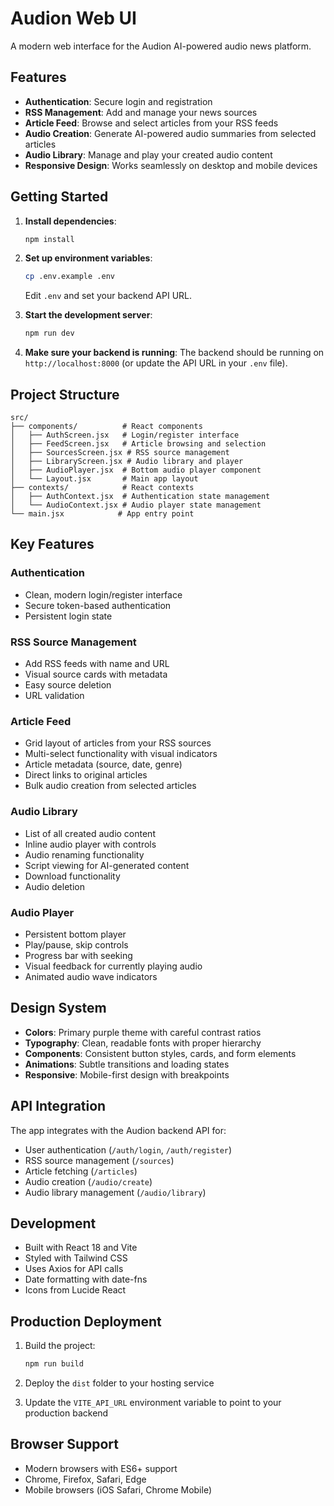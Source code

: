 # Audion Web UI

A modern web interface for the Audion AI-powered audio news platform.

## Features

- **Authentication**: Secure login and registration
- **RSS Management**: Add and manage your news sources
- **Article Feed**: Browse and select articles from your RSS feeds
- **Audio Creation**: Generate AI-powered audio summaries from selected articles
- **Audio Library**: Manage and play your created audio content
- **Responsive Design**: Works seamlessly on desktop and mobile devices

## Getting Started

1. **Install dependencies**:
   ```bash
   npm install
   ```

2. **Set up environment variables**:
   ```bash
   cp .env.example .env
   ```
   Edit `.env` and set your backend API URL.

3. **Start the development server**:
   ```bash
   npm run dev
   ```

4. **Make sure your backend is running**:
   The backend should be running on `http://localhost:8000` (or update the API URL in your `.env` file).

## Project Structure

```
src/
├── components/          # React components
│   ├── AuthScreen.jsx   # Login/register interface
│   ├── FeedScreen.jsx   # Article browsing and selection
│   ├── SourcesScreen.jsx # RSS source management
│   ├── LibraryScreen.jsx # Audio library and player
│   ├── AudioPlayer.jsx  # Bottom audio player component
│   └── Layout.jsx       # Main app layout
├── contexts/            # React contexts
│   ├── AuthContext.jsx  # Authentication state management
│   └── AudioContext.jsx # Audio player state management
└── main.jsx            # App entry point
```

## Key Features

### Authentication
- Clean, modern login/register interface
- Secure token-based authentication
- Persistent login state

### RSS Source Management
- Add RSS feeds with name and URL
- Visual source cards with metadata
- Easy source deletion
- URL validation

### Article Feed
- Grid layout of articles from your RSS sources
- Multi-select functionality with visual indicators
- Article metadata (source, date, genre)
- Direct links to original articles
- Bulk audio creation from selected articles

### Audio Library
- List of all created audio content
- Inline audio player with controls
- Audio renaming functionality
- Script viewing for AI-generated content
- Download functionality
- Audio deletion

### Audio Player
- Persistent bottom player
- Play/pause, skip controls
- Progress bar with seeking
- Visual feedback for currently playing audio
- Animated audio wave indicators

## Design System

- **Colors**: Primary purple theme with careful contrast ratios
- **Typography**: Clean, readable fonts with proper hierarchy
- **Components**: Consistent button styles, cards, and form elements
- **Animations**: Subtle transitions and loading states
- **Responsive**: Mobile-first design with breakpoints

## API Integration

The app integrates with the Audion backend API for:
- User authentication (`/auth/login`, `/auth/register`)
- RSS source management (`/sources`)
- Article fetching (`/articles`)
- Audio creation (`/audio/create`)
- Audio library management (`/audio/library`)

## Development

- Built with React 18 and Vite
- Styled with Tailwind CSS
- Uses Axios for API calls
- Date formatting with date-fns
- Icons from Lucide React

## Production Deployment

1. Build the project:
   ```bash
   npm run build
   ```

2. Deploy the `dist` folder to your hosting service
3. Update the `VITE_API_URL` environment variable to point to your production backend

## Browser Support

- Modern browsers with ES6+ support
- Chrome, Firefox, Safari, Edge
- Mobile browsers (iOS Safari, Chrome Mobile)